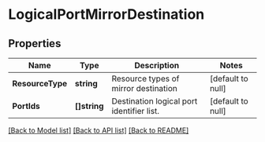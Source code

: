 # LogicalPortMirrorDestination

## Properties
Name | Type | Description | Notes
------------ | ------------- | ------------- | -------------
**ResourceType** | **string** | Resource types of mirror destination | [default to null]
**PortIds** | **[]string** | Destination logical port identifier list. | [default to null]

[[Back to Model list]](../README.md#documentation-for-models) [[Back to API list]](../README.md#documentation-for-api-endpoints) [[Back to README]](../README.md)

